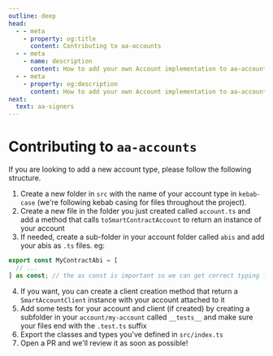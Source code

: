```yaml
---
outline: deep
head:
  - - meta
    - property: og:title
      content: Contributing to aa-accounts
  - - meta
    - name: description
      content: How to add your own Account implementation to aa-accounts
  - - meta
    - property: og:description
      content: How to add your own Account implementation to aa-accounts
next:
  text: aa-signers
---
```


# Contributing to `aa-accounts`

If you are looking to add a new account type, please follow the following structure.

1. Create a new folder in `src` with the name of your account type in `kebab-case` (we're following kebab casing for files throughout the project).
2. Create a new file in the folder you just created called `account.ts` and add a method that calls `toSmartContractAccount` to return an instance of your account
3. If needed, create a sub-folder in your account folder called `abis` and add your abis as `.ts` files. eg:

```ts
export const MyContractAbi = [
  // ...
] as const; // the as const is important so we can get correct typing from viem
```

4. If you want, you can create a client creation method that return a `SmartAccountClient` instance with your account attached to it
5. Add some tests for your account and client (if created) by creating a subfolder in your `account/my-account` called `__tests__` and make sure your files end with the `.test.ts` suffix
6. Export the classes and types you've defined in `src/index.ts`
7. Open a PR and we'll review it as soon as possible!
